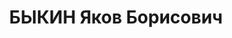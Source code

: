 ---
title: БЫКИН Яков Борисович
description: "Род. в 1888, Белоруссия, еврей, обр.: высшее, член ВКП(б). В 1922 -\
  \ 1925 гг. - ответственный (первый) секретарь Воронежского губкома РКП(б). Первый\
  \ секретарь Башкирского обкома ВКП(б). \n  Арестован 16.10.1937. Обв. в совершении\
  \ преступлений, предусмотренных ст. ст. 58-1а, 58-8, 58-11 УК РСФСР. Приговор: ВК\
  \ ВС СССР, 10.02.1938 – ВМН. Расстрелян 10.02.1938, в Москве. \n  Реабилитирован\
  \ март 1956"
---